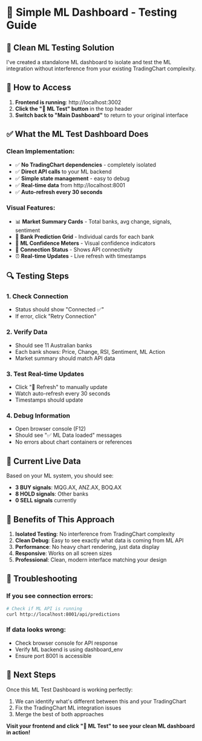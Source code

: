 # 🤖 Simple ML Dashboard - Testing Guide

## 🎯 Clean ML Testing Solution

I've created a standalone ML dashboard to isolate and test the ML integration without interference from your existing TradingChart complexity.

## 📍 How to Access

1. **Frontend is running**: http://localhost:3002
2. **Click the "🤖 ML Test" button** in the top header
3. **Switch back to "Main Dashboard"** to return to your original interface

## ✅ What the ML Test Dashboard Does

### **Clean Implementation**:
- ✅ **No TradingChart dependencies** - completely isolated
- ✅ **Direct API calls** to your ML backend
- ✅ **Simple state management** - easy to debug
- ✅ **Real-time data** from http://localhost:8001
- ✅ **Auto-refresh every 30 seconds**

### **Visual Features**:
- 📊 **Market Summary Cards** - Total banks, avg change, signals, sentiment
- 🏦 **Bank Prediction Grid** - Individual cards for each bank
- 🎯 **ML Confidence Meters** - Visual confidence indicators
- 🔄 **Connection Status** - Shows API connectivity
- ⏰ **Real-time Updates** - Live refresh with timestamps

## 🔍 Testing Steps

### 1. **Check Connection**
- Status should show "Connected ✅"
- If error, click "Retry Connection"

### 2. **Verify Data**
- Should see 11 Australian banks
- Each bank shows: Price, Change, RSI, Sentiment, ML Action
- Market summary should match API data

### 3. **Test Real-time Updates**
- Click "🔄 Refresh" to manually update
- Watch auto-refresh every 30 seconds
- Timestamps should update

### 4. **Debug Information**
- Open browser console (F12)
- Should see "✅ ML Data loaded" messages
- No errors about chart containers or references

## 🎯 Current Live Data

Based on your ML system, you should see:
- **3 BUY signals**: MQG.AX, ANZ.AX, BOQ.AX
- **8 HOLD signals**: Other banks
- **0 SELL signals** currently

## 🚀 Benefits of This Approach

1. **Isolated Testing**: No interference from TradingChart complexity
2. **Clean Debug**: Easy to see exactly what data is coming from ML API
3. **Performance**: No heavy chart rendering, just data display
4. **Responsive**: Works on all screen sizes
5. **Professional**: Clean, modern interface matching your design

## 🔧 Troubleshooting

### If you see connection errors:
```bash
# Check if ML API is running
curl http://localhost:8001/api/predictions
```

### If data looks wrong:
- Check browser console for API response
- Verify ML backend is using dashboard_env
- Ensure port 8001 is accessible

## 🎉 Next Steps

Once this ML Test Dashboard is working perfectly:
1. We can identify what's different between this and your TradingChart
2. Fix the TradingChart ML integration issues
3. Merge the best of both approaches

**Visit your frontend and click "🤖 ML Test" to see your clean ML dashboard in action!**
